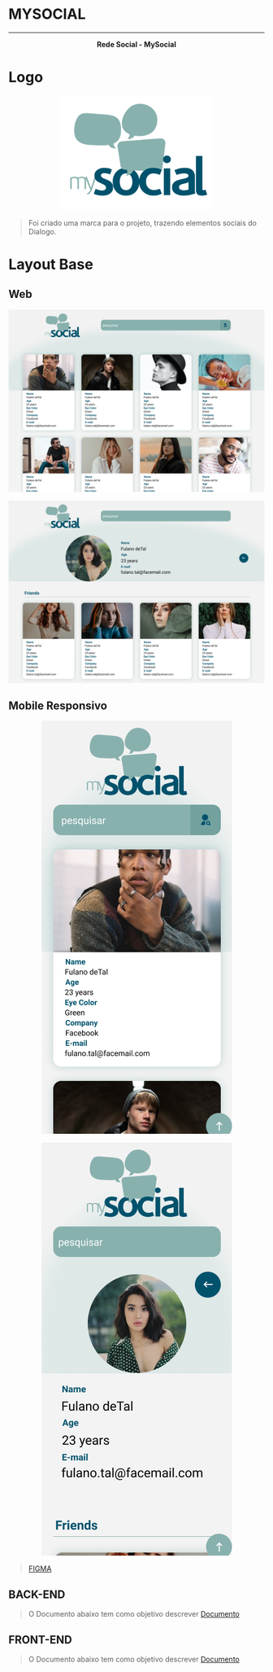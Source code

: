 # MYSOCIAL

***
<p align="center" style="font-weight:bold">Rede Social - MySocial</p>

# Logo

<p align="center">
  <img src="__Layout/Marca/marca_mysocial-02.svg" width="300" />
</p>

> Foi criado uma marca para o projeto, trazendo elementos sociais do Dialogo.

# Layout Base

## Web
<p align="center">
  <img src="__Layout/App/web_principal.png" width="600" />
</p>
<p align="center">
  <img src="__Layout/App/web_perfil.png" width="600" />
</p>

## Mobile Responsivo
<p align="center">
  <img src="__Layout/App/mobile.png" width="375" />
</p>
<p align="center">
  <img src="__Layout/App/mobile_perfil.png" width="375" />
</p>


>[FIGMA](https://www.figma.com/file/AdotszLpnlD9hSG08swHwi/Dialog?node-id=4%3A611)

## BACK-END

> O Documento abaixo tem como objetivo descrever
> [Documento](backend/README.md)

## FRONT-END

> O Documento abaixo tem como objetivo descrever
> [Documento](frontend/README.md)

